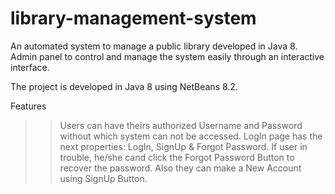 # library-management-system
An automated system to manage a public library developed in Java 8. Admin panel to control and manage the system easily through an interactive interface.

The project is developed in Java 8 using NetBeans 8.2.

Features
>> Users can have theirs authorized Username and Password without which system can not be accessed.
   LogIn page has the  next properties: LogIn, SignUp & Forgot Password.
>> If user in trouble, he/she cand click the Forgot Password Button to recover the password. Also they can make a New Account using SignUp    Button.



